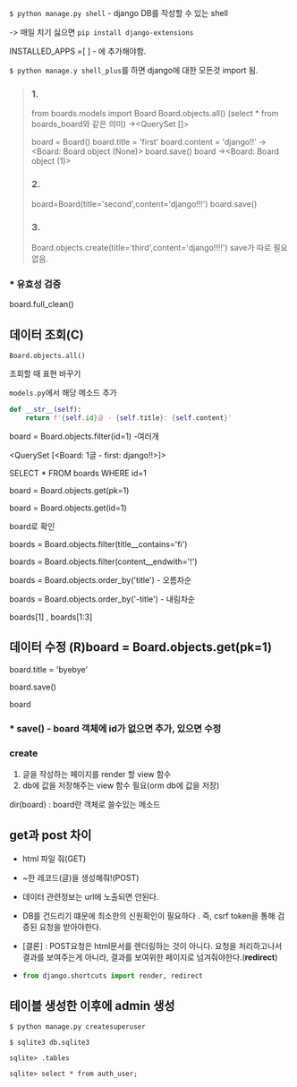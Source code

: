 `$ python manage.py shell` - django DB를 작성할 수 있는 shell

-> 매일 치기 싫으면 `pip install django-extensions`

INSTALLED_APPS =[ ] - 에 추가해야함.

`$ python manage.y shell_plus`를 하면 django에 대한 모든것 import 됨.



> ### 1.
>
> from boards.models import Board
> Board.objects.all()  (select * from boards_board와 같은 의미)
> -><QuerySet []>
>
> board = Board()
> board.title = 'first'
> board.content = 'django!!'
> -><Board: Board object (None)>
> board.save()
> board
> -><Board: Board object (1)>
>
> ### 2.
>
> board=Board(title='second',content='django!!!')
> board.save()
>
> ### 3.
>
> Board.objects.create(title='third',content='django!!!!')
> save가 따로 필요없음.



 





### * 유효성 검증

board.full_clean()



## 데이터 조회(C)

`Board.objects.all()` 

조회할 때 표현 바꾸기 

`models.py`에서 해당 메소드 추가

```python
def __str__(self):
    return f'{self.id}글 - {self.title}: {self.content}'
```

board = Board.objects.filter(id=1)  -여러개

<QuerySet [<Board: 1글 - first: django!!>]>



SELECT * FROM boards WHERE id=1

board = Board.objects.get(pk=1)

board = Board.objects.get(id=1)

board로 확인

boards = Board.objects.filter(title__contains='fi')

boards = Board.objects.filter(content__endwith='!')

boards = Board.objects.order_by('title') - 오름차순

boards = Board.objects.order_by('-title') - 내림차순

boards[1] , boards[1:3]



## 데이터 수정 (R)board = Board.objects.get(pk=1)

 board.title = 'byebye'

 board.save()

board 

###  * save() - board 객체에 id가 없으면 추가, 있으면 수정

### create 

1. 글을 작성하는 페이지를 render 할 view 함수
2. db에 값을 저장해주는 view 함수 필요(orm db에 값을 저장)





dir(board) : board란 객체로 쓸수있는 메소드





## get과 post 차이

- html 파일 줘(GET)

- ~한 레코드(글)을 생성해줘!(POST)

- 데이터 관련정보는 url에 노출되면 안된다.

- DB를 건드리기 떄문에 최소한의 신원확인이 필요하다 . 즉, csrf token을 통해 검증된 요청을 받아야한다.

- [결론] : POST요청은 html문서를 렌더링하는 것이 아니다. 요청을 처리하고나서 결과를 보여주는게 아니라, 결과를 보여위한 페이지로 넘겨줘야한다.(**redirect**)

- ```python
  from django.shortcuts import render, redirect
  ```



##  테이블 생성한 이후에 admin 생성

`$ python manage.py createsuperuser`

`$ sqlite3 db.sqlite3`

`sqlite> .tables`

`sqlite> select * from auth_user;`

